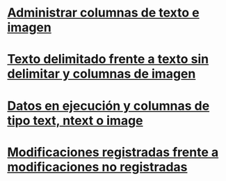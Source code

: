 # [Administrar columnas de texto e imagen](managing-text-and-image-columns.md)

# [Texto delimitado frente a texto sin delimitar y columnas de imagen](bound-vs-unbound-text-and-image-columns.md)
# [Datos en ejecución y columnas de tipo text, ntext o image](data-at-execution-and-text-ntext-or-image-columns.md)
# [Modificaciones registradas frente a modificaciones no registradas](logged-vs-unlogged-modifications.md)
